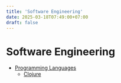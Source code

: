 ```yaml
---
title: 'Software Engineering'
date: 2025-03-18T07:49:00+07:00
draft: false
---
```


# Software Engineering

- [Programming Languages](./programming-languages/)
  - [Clojure](./programming-languages/clojure/)
